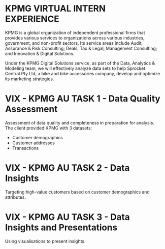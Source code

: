 # KPMG VIRTUAL INTERN EXPERIENCE

KPMG is a global organization of independent professional firms that provides various services to organizations across various industries, government, and non-profit sectors. Its service areas include Audit, Assurance & Risk Consulting; Deals, Tax & Legal; Management Consulting; and Innovation & Digital Solutions.

Under the KPMG Digital Solutions service, as part of the Data, Analytics & Modeling team, we will effectively analyze data sets to help Sprocket Central Pty Ltd, a bike and bike accessories company, develop and optimize its marketing strategies.

# VIX - KPMG AU TASK 1 -  Data Quality Assessment
Assessment of data quality and completeness in preparation for analysis. 
The client provided KPMG with 3 datasets:
* Customer demographics 
* Customer addresses  
* Transactions

# VIX - KPMG AU TASK 2 - Data Insights
Targeting high-value customers based on customer demographics and attributes. 

# VIX - KPMG AU TASK 3 - Data Insights and Presentations
 Using visualisations to present insights.
